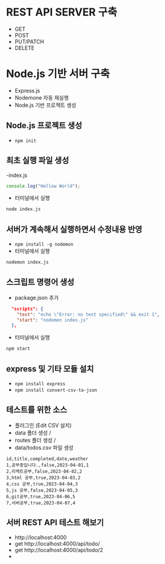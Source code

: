 # REST API SERVER 구축

- GET
- POST
- PUT/PATCH
- DELETE

# Node.js 기반 서버 구축

- Express.js
- Nodemone 자동 재실행
- Node.js 기반 프로젝트 생성

## Node.js 프로젝트 생성

- `npm init`

## 최초 실행 파일 생성

-index.js

```js
console.log("Hellow World");
```

- 터미널에서 실행

```txt
node index.js
```

## 서버가 계속해서 실행하면서 수정내용 반영

- `npm install -g nodemon`
- 터미널에서 실행

```txt
nodemon index.js
```

## 스크립트 명령어 생성

- package.json 추가

```json
  "scripts": {
    "test": "echo \"Error: no test specified\" && exit 1",
    "start": "nodemon index.js"
  },
```

- 터미널에서 실행

```txt
npm start
```

## express 및 기타 모듈 설치

- `npm install express`
- `npm install convert-csv-to-json`

## 테스트를 위한 소스

- 플러그인 (Edit CSV 설치)
- data 폴더 생성 /
- routes 폴더 생성 /
- data/todos.csv 파일 생성

```csv
id,title,completed,date,weather
1,공부중입니다.,false,2023-04-01,1
2,리액트공부,false,2023-04-02,2
3,html 공부,true,2023-04-03,2
4,css 공부,true,2023-04-04,3
5,js 공부,false,2023-04-05,3
6,git공부,true,2023-04-06,5
7,서버공부,true,2023-04-07,4
```

## 서버 REST API 테스트 해보기

- http://localhost:4000
- get http://localhost:4000/api/todo/
- get http://localhost:4000/api/todo/2
-
